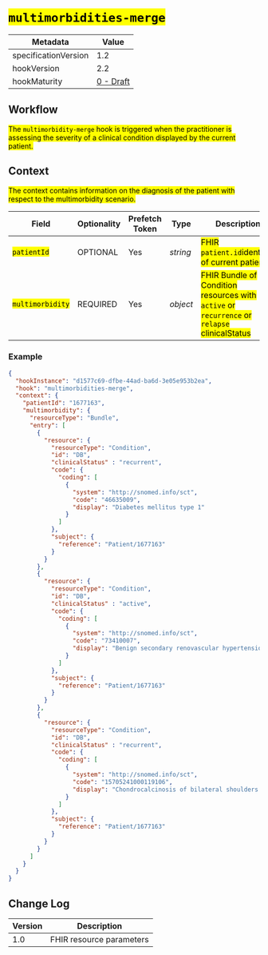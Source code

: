# <mark>`multimorbidities-merge`</mark>

| Metadata | Value
| ---- | ----
| specificationVersion | 1.2
| hookVersion | 2.2
| hookMaturity | [0 - Draft](../../specification/1.0/#hook-maturity-model)

## Workflow

<mark>The `multimorbidity-merge` hook is triggered when the practitioner is assessing the severity of a clinical condition displayed by the current patient.</mark>

## Context
<mark>The context contains information on the diagnosis of the patient with respect to the multimorbidity scenario.</mark>

Field | Optionality | Prefetch Token | Type | Description
----- | -------- | ---- | ---- | ----
<mark>`patientId`</mark> | OPTIONAL | Yes | *string* | <mark>FHIR `patient.id`identifier of current patient</mark>
<mark>`multimorbidity`</mark> | REQUIRED | Yes | *object* | <mark>FHIR Bundle of Condition resources with `active` or `recurrence` or `relapse` clinicalStatus</mark>

### Example
```json
{
  "hookInstance": "d1577c69-dfbe-44ad-ba6d-3e05e953b2ea",
  "hook": "multimorbidities-merge",
  "context": {
    "patientId": "1677163",
    "multimorbidity": {
      "resourceType": "Bundle",
      "entry": [
        {
          "resource": {
            "resourceType": "Condition",
            "id": "DB",
            "clinicalStatus" : "recurrent",
            "code": {
              "coding": [
                {
                  "system": "http://snomed.info/sct",
                  "code": "46635009",
                  "display": "Diabetes mellitus type 1"
                }
              ]
            },
            "subject": {
              "reference": "Patient/1677163"
            }
          }
        },
        {
          "resource": {
            "resourceType": "Condition",
            "id": "DB",
            "clinicalStatus" : "active",
            "code": {
              "coding": [
                {
                  "system": "http://snomed.info/sct",
                  "code": "73410007",
                  "display": "Benign secondary renovascular hypertension (disorder)"
                }
              ]
            },
            "subject": {
              "reference": "Patient/1677163"
            }
          }
        },
        {
          "resource": {
            "resourceType": "Condition",
            "id": "DB",
            "clinicalStatus" : "recurrent",
            "code": {
              "coding": [
                {
                  "system": "http://snomed.info/sct",
                  "code": "15705241000119106",
                  "display": "Chondrocalcinosis of bilateral shoulders (disorder)"
                }
              ]
            },
            "subject": {
              "reference": "Patient/1677163"
            }
          }
        }
      ]
    }
  }
}

```

## Change Log

Version | Description
---- | ----
1.0 | FHIR resource parameters

